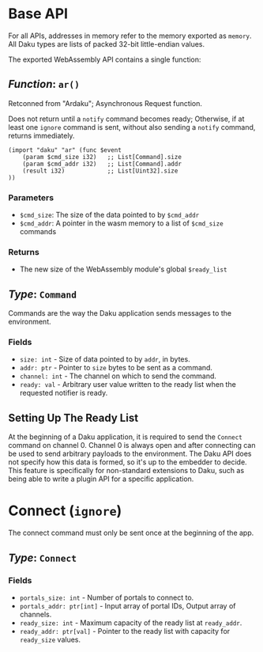 # Base API

For all APIs, addresses in memory refer to the memory exported as `memory`.
All Daku types are lists of packed 32-bit little-endian values.

The exported WebAssembly API contains a single function:

## *Function*: `ar()`

Retconned from "Ardaku"; Asynchronous Request function.

Does not return until a `notify` command becomes ready; Otherwise, if at least
one `ignore` command is sent, without also sending a `notify` command, returns
immediately.

```wat
(import "daku" "ar" (func $event
    (param $cmd_size i32)   ;; List[Command].size
    (param $cmd_addr i32)   ;; List[Command].addr
    (result i32)            ;; List[Uint32].size 
))
```

### Parameters

 - `$cmd_size`: The size of the data pointed to by `$cmd_addr`
 - `$cmd_addr`: A pointer in the wasm memory to a list of `$cmd_size` commands

### Returns

 - The new size of the WebAssembly module's global `$ready_list`

## *Type*: `Command`

Commands are the way the Daku application sends messages to the environment.

### Fields

 - `size: int` - Size of data pointed to by `addr`, in bytes.
 - `addr: ptr` - Pointer to `size` bytes to be sent as a command.
 - `channel: int` - The channel on which to send the command.
 - `ready: val` - Arbitrary user value written to the ready list when the
   requested notifier is ready.

## Setting Up The Ready List

At the beginning of a Daku application, it is required to send the `Connect`
command on channel 0.  Channel 0 is always open and after connecting can be used
to send arbitrary payloads to the environment.  The Daku API does not specify
how this data is formed, so it's up to the embedder to decide.  This feature is
specifically for non-standard extensions to Daku, such as being able to write a
plugin API for a specific application.

# Connect (`ignore`)

The connect command must only be sent once at the beginning of the app.

## *Type*: `Connect`

### Fields

 - `portals_size: int` - Number of portals to connect to.
 - `portals_addr: ptr[int]` - Input array of portal IDs, Output array of
   channels. 
 - `ready_size: int` - Maximum capacity of the ready list at `ready_addr`.
 - `ready_addr: ptr[val]` - Pointer to the ready list with capacity for
   `ready_size` values.

